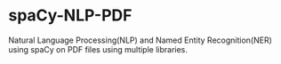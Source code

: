 # spaCy-NLP-PDF
Natural Language Processing(NLP) and Named Entity Recognition(NER) using spaCy on PDF files using multiple libraries.
